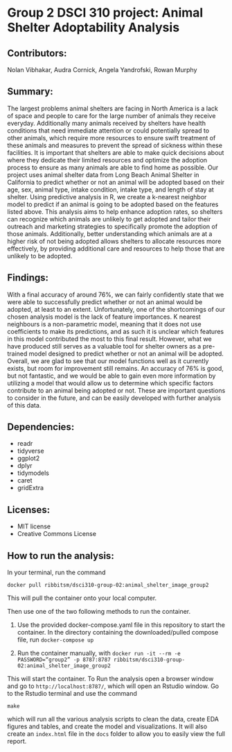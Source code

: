 # Group 2 DSCI 310 project: Animal Shelter Adoptability Analysis
## Contributors:
Nolan Vibhakar, Audra Cornick, Angela Yandrofski, Rowan Murphy

## Summary:
The largest problems animal shelters are facing in North America is a lack of space and people to care for the large number of animals they receive everyday. Additionally many animals received by shelters have health conditions that need immediate attention or could potentially spread to other animals, which require more resources to ensure swift treatment of these animals and measures to prevent the spread of sickness within these facilities. It is important that shelters are able to make quick decisions about where they dedicate their limited resources and optimize the adoption process to ensure as many animals are able to find home as possible.
Our project uses animal shelter data from Long Beach Animal Shelter in California to predict whether or not an animal will be adopted based on their age, sex, animal type, intake condition, intake type, and length of stay at shelter. Using predictive analysis in R, we create a k-nearest neighbor model to predict if an animal is going to be adopted based on the features listed above. 
This analysis aims to help enhance adoption rates, so shelters can recognize which animals are unlikely to get adopted and tailor their outreach and marketing strategies to specifically promote the adoption of those animals. Additionally, better understanding which animals are at a higher risk of not being adopted allows shelters to allocate resources more effectively, by providing additional care and resources to help those that are unlikely to be adopted.

## Findings:
With a final accuracy of around 76%, we can fairly confidently state that we were able to successfully predict whether or not an animal would be adopted, at least to an extent. Unfortunately, one of the shortcomings of our chosen analysis model is the lack of feature importances. K nearest neighbours is a non-parametric model, meaning that it does not use coefficients to make its predictions, and as such it is unclear which features in this model contributed the most to this final result. However, what we have produced still serves as a valuable tool for shelter owners as a pre-trained model designed to predict whether or not an animal will be adopted. Overall, we are glad to see that our model functions well as it currently exists, but room for improvement still remains. An accuracy of 76% is good, but not fantastic, and we would be able to gain even more information by utilizing a model that would allow us to determine which specific factors contribute to an animal being adopted or not. These are important questions to consider in the future, and can be easily developed with further analysis of this data.

## Dependencies:
- readr
- tidyverse
- ggplot2
- dplyr
- tidymodels
- caret
- gridExtra

## Licenses:
- MIT license
- Creative Commons License

## How to run the analysis:
In your terminal, run the command

`docker pull ribbitsm/dsci310-group-02:animal_shelter_image_group2`

This will pull the container onto your local computer. 

Then use one of the two following methods to run the container.

1. Use the provided docker-compose.yaml file in this repository to start the container. In the directory containing the downloaded/pulled compose file, run
`docker-compose up`

2. Run the container manually, with 
`docker run -it --rm -e PASSWORD=“group2” -p 8787:8787 ribbitsm/dsci310-group-02:animal_shelter_image_group2`

This will start the container. To Run the analysis open a browser window and go to `http://localhost:8787/`, which will open an Rstudio window. Go to the Rstudio terminal and use the command

`make`

which will run all the various analysis scripts to clean the data, create EDA figures and tables, and create the model and visualizations. It will also create an `index.html` file in the `docs` folder to allow you to easily view the full report.

